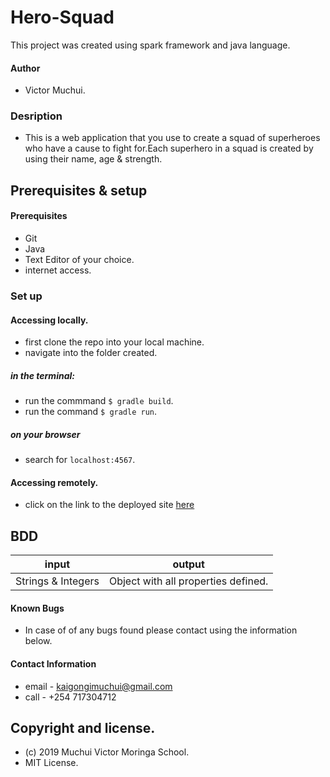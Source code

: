 # Hero-Squad
This project was created using spark framework and java language.
#### Author
* Victor Muchui.
### Desription
* This is a web application that you use to create a squad of superheroes who have a cause to fight for.Each superhero in a squad is created by using their name, age & strength.
## Prerequisites & setup
#### Prerequisites
* Git
* Java
* Text Editor of your choice.
* internet access.
### Set up
#### Accessing locally.
* first clone the repo into your local machine.
* navigate into the folder created.
##### in the terminal:  
- run the commmand `$ gradle build`.
- run the command `$ gradle run`.
##### on your browser
* search for `localhost:4567`.
#### Accessing remotely.
* click on the link to the deployed site [here](https://muchuihero-squad.herokuapp.com/)
## BDD
|input| output
|----|----
|Strings & Integers |Object with all properties defined.
#### Known Bugs
* In case of of any bugs found please contact using the information below.
#### Contact Information
* email - kaigongimuchui@gmail.com
* call - +254 717304712
## Copyright and license.
* (c) 2019 Muchui Victor Moringa School.
* MIT License.
